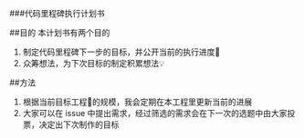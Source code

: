 ###代码里程碑执行计划书

##目的
本计划书有两个目的
1. 制定代码里程碑下一步的目标，并公开当前的执行进度📖
2. 众筹想法，为下次目标的制定积累想法💡

##方法
1. 根据当前目标工程🎯的规模，我会定期在本工程里更新当前的进展
2. 大家可以在 issue 中提出需求，经过筛选的需求会在下一次的选题中由大家投票，决定出下次制作的目标



